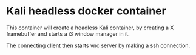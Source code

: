 # Kali headless docker container

This container will create a headless Kali container,
by creating a X framebuffer and starts a i3 window manager in it.

The connecting client then starts vnc server by making a ssh connection.
